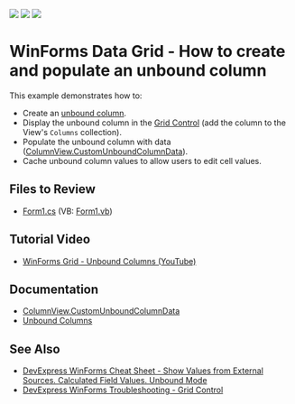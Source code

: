 <!-- default badges list -->
![](https://img.shields.io/endpoint?url=https://codecentral.devexpress.com/api/v1/VersionRange/128626798/11.1.5%2B)
[![](https://img.shields.io/badge/Open_in_DevExpress_Support_Center-FF7200?style=flat-square&logo=DevExpress&logoColor=white)](https://supportcenter.devexpress.com/ticket/details/E3354)
[![](https://img.shields.io/badge/📖_How_to_use_DevExpress_Examples-e9f6fc?style=flat-square)](https://docs.devexpress.com/GeneralInformation/403183)
<!-- default badges end -->

# WinForms Data Grid - How to create and populate an unbound column

This example demonstrates how to:

* Create an [unbound column](https://docs.devexpress.com/WindowsForms/1477/controls-and-libraries/data-grid/unbound-columns).
* Display the unbound column in the [Grid Control](https://docs.devexpress.com/WindowsForms/DevExpress.XtraGrid.GridControl) (add the column to the View's `Columns` collection).
* Populate the unbound column with data ([ColumnView.CustomUnboundColumnData](https://docs.devexpress.com/WindowsForms/DevExpress.XtraGrid.Views.Base.ColumnView.CustomUnboundColumnData)).
* Cache unbound column values to allow users to edit cell values.

<!-- default file list -->
## Files to Review

* [Form1.cs](./CS/WindowsApplication1/Form1.cs) (VB: [Form1.vb](./VB/WindowsApplication1/Form1.vb))
<!-- default file list end -->

## Tutorial Video
- [WinForms Grid - Unbound Columns (YouTube)](https://www.youtube.com/watch?v=bbNhg1Xn9O4)

## Documentation
- [ColumnView.CustomUnboundColumnData](https://docs.devexpress.com/WindowsForms/DevExpress.XtraGrid.Views.Base.ColumnView.CustomUnboundColumnData)
- [Unbound Columns](https://docs.devexpress.com/WindowsForms/1477/controls-and-libraries/data-grid/unbound-columns)

## See Also

- [DevExpress WinForms Cheat Sheet - Show Values from External Sources. Calculated Field Values. Unbound Mode](https://go.devexpress.com/CheatSheets_WinForms_Examples_T906256.aspx)
- [DevExpress WinForms Troubleshooting - Grid Control](https://go.devexpress.com/CheatSheets_WinForms_Examples_T934742.aspx)
